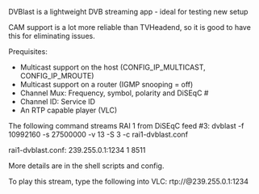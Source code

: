 DVBlast is a lightweight DVB streaming app - ideal for testing new setup

CAM support is a lot more reliable than TVHeadend, so it is good to have this
for eliminating issues.

Prequisites:
- Multicast support on the host (CONFIG_IP_MULTICAST, CONFIG_IP_MROUTE)
- Multicast support on a router (IGMP snooping = off)
- Channel Mux: Frequency, symbol, polarity and DiSEqC #
- Channel ID: Service ID
- An RTP capable player (VLC)

The following command streams RAI 1 from DiSEqC feed #3:
    dvblast -f 10992160 -s 27500000 -v 13 -S 3 -c rai1-dvblast.conf

rai1-dvblast.conf:
    239.255.0.1:1234 1 8511

More details are in the shell scripts and config.

To play this stream, type the following into VLC:
    rtp://@239.255.0.1:1234
